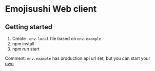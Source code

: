 # Emojisushi Web client

## Getting started

1. Create `.env.local` file based on `env.example`
2. npm install
3. npm run start


Comment: `env.example` has production api url set, but you can start your [own](https://github.com/adjustmentlayer/emojisushi-backend)
